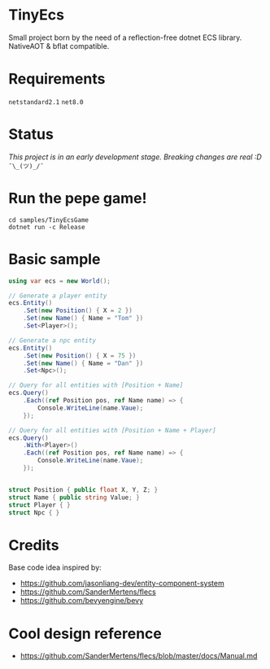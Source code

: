 # TinyEcs

Small project born by the need of a reflection-free dotnet ECS library.<br>
NativeAOT & bflat compatible.

# Requirements

`netstandard2.1` `net8.0`

# Status

<i>This project is in an early development stage. Breaking changes are real :D</i> `¯\_(ツ)_/¯`

# Run the pepe game!

```
cd samples/TinyEcsGame
dotnet run -c Release
```

# Basic sample

```csharp
using var ecs = new World();

// Generate a player entity
ecs.Entity()
	.Set(new Position() { X = 2 })
	.Set(new Name() { Name = "Tom" })
	.Set<Player>();

// Generate a npc entity
ecs.Entity()
	.Set(new Position() { X = 75 })
	.Set(new Name() { Name = "Dan" })
	.Set<Npc>();

// Query for all entities with [Position + Name]
ecs.Query()
	.Each((ref Position pos, ref Name name) => {
		Console.WriteLine(name.Vaue);
	});

// Query for all entities with [Position + Name + Player]
ecs.Query()
	.With<Player>()
	.Each((ref Position pos, ref Name name) => {
		Console.WriteLine(name.Vaue);
	});


struct Position { public float X, Y, Z; }
struct Name { public string Value; }
struct Player { }
struct Npc { }
```

# Credits

Base code idea inspired by:

-   https://github.com/jasonliang-dev/entity-component-system
-   https://github.com/SanderMertens/flecs
-   https://github.com/bevyengine/bevy

# Cool design reference

-   https://github.com/SanderMertens/flecs/blob/master/docs/Manual.md
